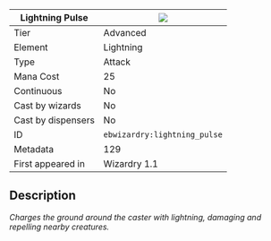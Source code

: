 | Lightning Pulse |![](https://github.com/Electroblob77/Wizardry/blob/1.12.2/src/main/resources/assets/ebwizardry/textures/spells/lightning_pulse.png)|
|---|---|
| Tier | Advanced |
| Element | Lightning |
| Type | Attack |
| Mana Cost | 25 |
| Continuous | No |
| Cast by wizards | No |
| Cast by dispensers | No |
| ID | `ebwizardry:lightning_pulse` |
| Metadata | 129 |
| First appeared in | Wizardry 1.1 |
## Description
_Charges the ground around the caster with lightning, damaging and repelling nearby creatures._